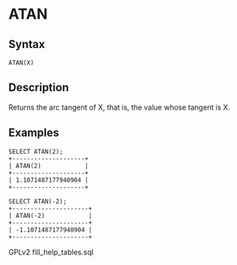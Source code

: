 
# ATAN

## Syntax


```
ATAN(X)
```


## Description


Returns the arc tangent of X, that is, the value whose tangent is X.


## Examples


```
SELECT ATAN(2);
+--------------------+
| ATAN(2)            |
+--------------------+
| 1.1071487177940904 |
+--------------------+

SELECT ATAN(-2);
+---------------------+
| ATAN(-2)            |
+---------------------+
| -1.1071487177940904 |
+---------------------+
```


GPLv2 fill_help_tables.sql

